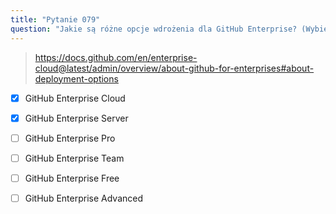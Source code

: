 ```yaml
---
title: "Pytanie 079"
question: "Jakie są różne opcje wdrożenia dla GitHub Enterprise? (Wybierz dwie.)"
---
```


> https://docs.github.com/en/enterprise-cloud@latest/admin/overview/about-github-for-enterprises#about-deployment-options
- [x] GitHub Enterprise Cloud
- [x] GitHub Enterprise Server
- [ ] GitHub Enterprise Pro
- [ ] GitHub Enterprise Team
- [ ] GitHub Enterprise Free
- [ ] GitHub Enterprise Advanced

